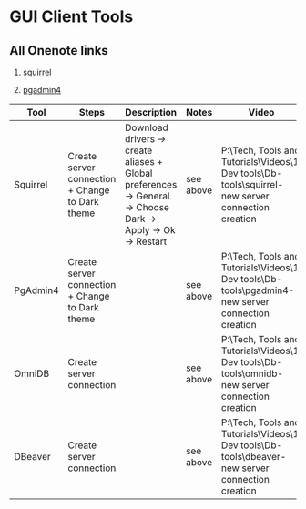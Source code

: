 # GUI Client Tools

## All Onenote links

1. [squirrel](https://onedrive.live.com/redir?resid=36449486C8B7B4ED%211154&page=View&wd=target%28Topic%20List%205.one%7C1e3456c3-c8eb-41cb-87ce-1910171ee6a6%2FDocs%7C5cea13dd-2abb-4565-b7cc-fa1944fbe934%2F%29&wdorigin=703)

2. [pgadmin4](https://onedrive.live.com/redir?resid=36449486C8B7B4ED%211154&page=View&wd=target%28Topic%20List%205.one%7C1e3456c3-c8eb-41cb-87ce-1910171ee6a6%2FDocs%7C5cea13dd-2abb-4565-b7cc-fa1944fbe934%2F%29&wdorigin=703)

| Tool        | Steps       | Description | Notes  | Video |
| ----------- | ----------- | ----------- | ------ | ------|
| Squirrel    | Create server connection + Change to Dark theme | Download drivers -> create aliases + Global preferences -> General -> Choose Dark -> Apply -> Ok -> Restart | see above | P:\Tech, Tools and Tutorials\Videos\1. Dev tools\Db-tools\squirrel- new server connection creation |
| PgAdmin4    | Create server connection + Change to Dark theme | | see above | P:\Tech, Tools and Tutorials\Videos\1. Dev tools\Db-tools\pgadmin4-new server connection creation |
| OmniDB      | Create server connection | | see above | P:\Tech, Tools and Tutorials\Videos\1. Dev tools\Db-tools\omnidb- new server connection creation |
| DBeaver     | Create server connection | | see above | P:\Tech, Tools and Tutorials\Videos\1. Dev tools\Db-tools\dbeaver-new server connection creation|
